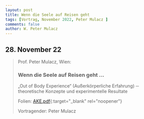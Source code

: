 ```yaml
---
layout: post
title: Wenn die Seele auf Reisen geht
tags: [Vortrag, November 2022, Peter Mulacz ]
comments: false
author: W. Peter Mulacz
---
```

## 28. November 22
> Prof. Peter Mulacz, Wien:
> ### Wenn die Seele auf Reisen geht …
> „Out of Body Experience“ (Außerkörperliche Erfahrung) ─ theoretische Konzepte und experimentelle Resultate
>
> Folien: [AKE.pdf](../assets/resources/AKE.pdf){:target="_blank" rel="noopener"}
>
> Vortragender: Peter Mulacz

